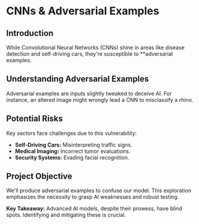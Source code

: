 # **CNNs & Adversarial Examples**

## Introduction

While Convolutional Neural Networks (CNNs) shine in areas like disease detection and self-driving cars, they're susceptible to **adversarial examples.

## Understanding Adversarial Examples

Adversarial examples are inputs slightly tweaked to deceive AI. For instance, an altered image might wrongly lead a CNN to misclassify a rhino.

## Potential Risks

Key sectors face challenges due to this vulnerability:

- **Self-Driving Cars:** Misinterpreting traffic signs.
- **Medical Imaging:** Incorrect tumor evaluations.
- **Security Systems:** Evading facial recognition.

## Project Objective

We'll produce adversarial examples to confuse our model. This exploration emphasizes the necessity to grasp AI weaknesses and robust testing.

**Key Takeaway:** Advanced AI models, despite their prowess, have blind spots. Identifying and mitigating these is crucial.

